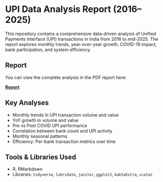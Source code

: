 # UPI Data Analysis Report (2016–2025)

This repository contains a comprehensive data-driven analysis of Unified Payments Interface (UPI) transactions in India from 2016 to mid-2025. The report explores monthly trends, year-over-year growth, COVID-19 impact, bank participation, and system efficiency.

## Report

You can view the complete analysis in the PDF report here:

[**Report**](https://ishahaha13.github.io/UPI_analysis/)

## Key Analyses

- Monthly trends in UPI transaction volume and value
- YoY growth in volume and value
- Pre vs Post COVID UPI performance
- Correlation between bank count and UPI activity
- Monthly seasonal patterns
- Efficiency: Per-bank transaction metrics over time

## Tools & Libraries Used

- R, RMarkdown
- Libraries: `tidyverse`, `lubridate`, `janitor`, `ggplot2`, `kableExtra`, `scales`
